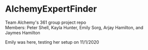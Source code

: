 # AlchemyExpertFinder
Team Alchemy's 361 group project repo  
Members: Peter Shell, Kayla Hunter, Emily Sorg, Arjay Hamilton, and Jaymes Hamilton

Emily was here, testing her setup on 11/1/2020


